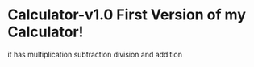 # Calculator-v1.0 First Version of my Calculator!
it has multiplication subtraction division and addition
